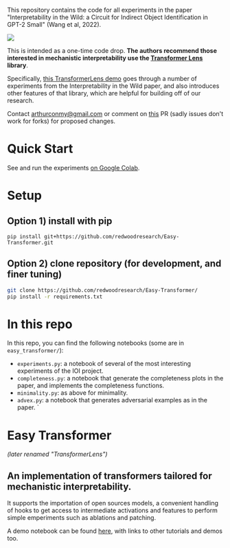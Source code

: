 This repository contains the code for all experiments in the paper "Interpretability in the Wild: a Circuit for Indirect Object Identification in GPT-2 Small" (Wang et al, 2022).

<img src="https://i.imgur.com/iptFVBc.png">

This is intended as a one-time code drop. <b>The authors recommend those interested in mechanistic interpretability use the <a href="https://github.com/TransformerLensOrg/TransformerLens">Transformer Lens</a> library</b>. 

Specifically, <a href="https://colab.research.google.com/github/TransformerLensOrg/TransformerLens/blob/main/demos/Main_Demo.ipynb">this TransformerLens demo</a> goes through a number of experiments from the Interpretability in the Wild paper, and also introduces other features of that library, which are helpful for building off of our research.

Contact arthurconmy@gmail.com or comment on <a href="https://github.com/redwoodresearch/Easy-Transformer/pull/8">this</a> PR (sadly issues don't work for forks) for proposed changes.

# Quick Start

See and run the experiments <a href="https://colab.research.google.com/drive/1n4Wgulv5ev5rgRUL7ypOw0odga9LEWHA?usp=sharing">on Google Colab</a>.

# Setup

## Option 1) install with pip

```
pip install git+https://github.com/redwoodresearch/Easy-Transformer.git
```

## Option 2) clone repository (for development, and finer tuning)

```bash
git clone https://github.com/redwoodresearch/Easy-Transformer/
pip install -r requirements.txt
```

# In this repo

In this repo, you can find the following notebooks (some are in `easy_transformer/`):

* `experiments.py`: a notebook of several of the most interesting experiments of the IOI project.
* `completeness.py`: a notebook that generate the completeness plots in the paper, and implements the completeness functions.
* `minimality.py`: as above for minimality.
* `advex.py`: a notebook that generates adversarial examples as in the paper.
`
# Easy Transformer

<i>(later renamed "TransformerLens")</i>

## An implementation of transformers tailored for mechanistic interpretability.

It supports the importation of open sources models, a convenient handling of hooks to get access to intermediate activations and features to perform simple emperiments such as ablations and patching.

A demo notebook can be found [here](https://colab.research.google.com/github/TransformerLensOrg/TransformerLens/blob/main/demos/Main_Demo.ipynb), with links to other tutorials and demos too.
